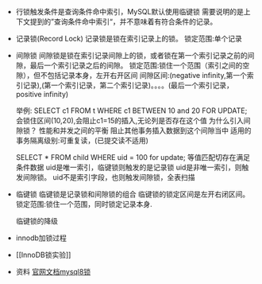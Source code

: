 - 行锁触发条件是查询条件命中索引，MySQL默认使用临键锁
  需要说明的是上下文提到的”查询条件命中索引“，并不意味着有符合条件的记录。
- 记录锁(Record Lock)
  记录锁是锁在索引记录上的锁。
  锁定范围:单个记录
- 间隙锁
  间隙锁是锁在索引记录间隙上的锁，或者锁在第一个索引记录之前的间隙，最后一个索引记录之后的间隙。
  锁定范围:锁住一个范围（索引之间的空隙），但不包括记录本身，左开右开区间
  间隙区间:(negative infinity,第一个索引记录),(第一个索引记录，第二个索引记录)。。。。(最后一个索引记录，positive infinity)
  
  举例:
  SELECT c1 FROM t WHERE c1 BETWEEN 10 and 20 FOR UPDATE; 会锁住区间(10,20),会阻止c1=15的插入,无论列是否存在这个值
  为什么引入间隙锁？
  性能和并发之间的平衡
  阻止其他事务插入数据到这个间隙当中
  适用的事务隔离级别:可重复读，(已提交读不适用)
  
  SELECT * FROM child WHERE uid = 100 for update;
  等值匹配切存在满足条件数据
  uid是唯一索引，临键锁则触发的是记录锁
  uid是非唯一索引，则触发间隙锁。
  uid不是索引字段，也则触发间隙锁，全表扫描
- 临键锁
  临键锁是记录锁和间隙锁的组合
  临键锁的锁定区间是左开右闭区间。
  锁定范围:锁住一个范围，同时锁定记录本身.
  
  临键锁的降级
- innodb加锁过程
- [[InnoDB锁实验]]
- 资料
  [官网文档mysql8锁](https://dev.mysql.com/doc/refman/8.0/en/innodb-locking.html#innodb-next-key-locks)
